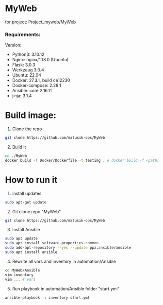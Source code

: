 # MyWeb
for project: Project_myweb/MyWeb

### Requirements:

Version:
- Python3: 3.10.12
- Nginx: nginx/1.18.0 (Ubuntu)
- Flask: 3.0.3
- Werkzeug 3.0.4
- Ubuntu: 22.04
- Docker: 27.3.1, build ce12230
- Docker-compose: 2.28.1
- Ansible: core 2.16.11
- jinja: 3.1.4

# Build image:
1. Clone the repo
```bash
git clone https://github.com/matusik-ops/MyWeb
```
2. Build it
```bash
cd ./MyWeb
docker build -f Docker/Dockerfile -t testimg . # docker build -f <path/to/Dockerfile> -t <image_name> . 
```

# How to run it

1. Install updates
```bash
sudo apt-get update
```
2. Git clone repo "MyWeb"
```bash
git clone https://github.com/matusik-ops/MyWeb
```

3. Install Ansible
```bash
sudo apt update
sudo apt install software-properties-common
sudo add-apt-repository --yes --update ppa:ansible/ansible
sudo apt install ansible
```

4. Rewrite all vars and inventory in automation/Ansible
```bash
cd MyWeb/Ansible
vim inventory 
vim ... # vars
```
5. Run playbook in automation/Ansible folder "start.yml"
```bash
ansible-playbook -i inventory start.yml
```
